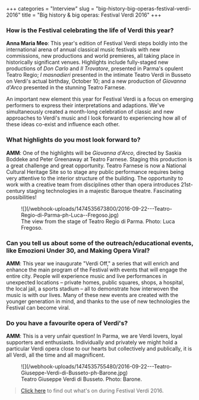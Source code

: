 +++
categories = "Interview"
slug = "big-history-big-operas-festival-verdi-2016"
title = "Big history &amp; big operas: Festival Verdi 2016"
+++

### How is the Festival celebrating the life of Verdi this year?

**Anna Maria Meo**: This year's edition of Festival Verdi steps boldly into the international arena of annual classical music festivals with new commissions, new productions and world premieres, all taking place in historically significant venues. Highlights include fully-staged new productions of *Don Carlo* and *Il Trovatore*, presented in Parma's opulent Teatro Regio; *I masnadieri* presented in the intimate Teatro Verdi in Busseto on Verdi's actual birthday, October 10; and a new production of *Giovanna d'Arco* presented in the stunning Teatro Farnese.

An important new element this year for Festival Verdi is a focus on emerging performers to express their interpretations and adaptions. We've simultaneously created a month-long celebration of classic and new approaches to Verdi's music and I look forward to experiencing how all of these ideas co-exist and influence each other.   

### What highlights do you most look forward to?

**AMM**: One of the highlights will be *Giovanna d'Arco*, directed by Saskia Boddeke and Peter Greenaway at Teatro Farnese. Staging this production is a great challenge and great opportunity. Teatro Farnese is now a National Cultural Heritage Site so to stage any public performance requires being very attentive to the interior structure of the building. The opportunity to work with a creative team from disciplines other than opera introduces 21st-century staging technologies in a majestic Baroque theatre. Fascinating possibilities!

<figure data-type="image">
![](/webhook-uploads/1474535673800/2016-09-22---Teatro-Regio-di-Parma-ph-Luca--Fregoso.jpg)<figcaption>The view from the stage of Teatro Regio di Parma. Photo: Luca Fregoso.</figcaption>
</figure>

### Can you tell us about some of the outreach/educational events, like Emozioni Under 30, and Making Opera Viral?

**AMM**: This year we inaugurate "Verdi Off," a series that will enrich and enhance the main program of the Festival with events that will engage the entire city. People will experience music and live performances in unexpected locations – private homes, public squares, shops, a hospital, the local jail, a sports stadium – all to demonstrate how interwoven the music is with our lives. Many of these new events are created with the younger generation in mind, and thanks to the use of new technologies the Festival can become viral. 

### Do you have a favourite opera of Verdi's?

**AMM**: This is a very unfair question!  In Parma, we are Verdi lovers, loyal supporters and enthusiasts. Individually and privately we might hold a particular Verdi opera close to our hearts but collectively and publically, it is all Verdi, all the time and all magnificent.

<figure data-type="image">
![](/webhook-uploads/1474535755480/2016-09-22---Teatro-Giuseppe-Verdi-di-Busseto-ph-Barone.jpg)
<figcaption>Teatro Giuseppe Verdi di Busseto. Photo: Barone.</figcaption>
</figure>

>[Click here](http://teatroregioparma.it/Pagine/Default.aspx?idPagina=326) to find out what's on during Festival Verdi 2016.
